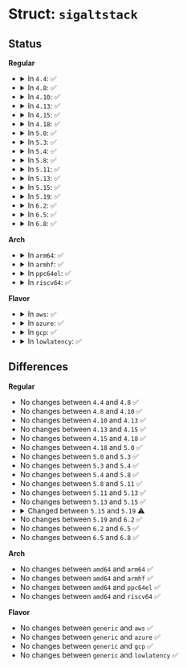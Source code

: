 # Struct: <code>sigaltstack</code>

## Status
<b>Regular</b>
<ul>
<li>
<details>
<summary>In <code>4.4</code>: ✅</summary>

```c
struct sigaltstack {
    void *ss_sp;
    int ss_flags;
    size_t ss_size;
};
```
</details>
</li>
<li>
<details>
<summary>In <code>4.8</code>: ✅</summary>

```c
struct sigaltstack {
    void *ss_sp;
    int ss_flags;
    size_t ss_size;
};
```
</details>
</li>
<li>
<details>
<summary>In <code>4.10</code>: ✅</summary>

```c
struct sigaltstack {
    void *ss_sp;
    int ss_flags;
    size_t ss_size;
};
```
</details>
</li>
<li>
<details>
<summary>In <code>4.13</code>: ✅</summary>

```c
struct sigaltstack {
    void *ss_sp;
    int ss_flags;
    size_t ss_size;
};
```
</details>
</li>
<li>
<details>
<summary>In <code>4.15</code>: ✅</summary>

```c
struct sigaltstack {
    void *ss_sp;
    int ss_flags;
    size_t ss_size;
};
```
</details>
</li>
<li>
<details>
<summary>In <code>4.18</code>: ✅</summary>

```c
struct sigaltstack {
    void *ss_sp;
    int ss_flags;
    size_t ss_size;
};
```
</details>
</li>
<li>
<details>
<summary>In <code>5.0</code>: ✅</summary>

```c
struct sigaltstack {
    void *ss_sp;
    int ss_flags;
    size_t ss_size;
};
```
</details>
</li>
<li>
<details>
<summary>In <code>5.3</code>: ✅</summary>

```c
struct sigaltstack {
    void *ss_sp;
    int ss_flags;
    size_t ss_size;
};
```
</details>
</li>
<li>
<details>
<summary>In <code>5.4</code>: ✅</summary>

```c
struct sigaltstack {
    void *ss_sp;
    int ss_flags;
    size_t ss_size;
};
```
</details>
</li>
<li>
<details>
<summary>In <code>5.8</code>: ✅</summary>

```c
struct sigaltstack {
    void *ss_sp;
    int ss_flags;
    size_t ss_size;
};
```
</details>
</li>
<li>
<details>
<summary>In <code>5.11</code>: ✅</summary>

```c
struct sigaltstack {
    void *ss_sp;
    int ss_flags;
    size_t ss_size;
};
```
</details>
</li>
<li>
<details>
<summary>In <code>5.13</code>: ✅</summary>

```c
struct sigaltstack {
    void *ss_sp;
    int ss_flags;
    size_t ss_size;
};
```
</details>
</li>
<li>
<details>
<summary>In <code>5.15</code>: ✅</summary>

```c
struct sigaltstack {
    void *ss_sp;
    int ss_flags;
    size_t ss_size;
};
```
</details>
</li>
<li>
<details>
<summary>In <code>5.19</code>: ✅</summary>

```c
struct sigaltstack {
    void *ss_sp;
    int ss_flags;
    __kernel_size_t ss_size;
};
```
</details>
</li>
<li>
<details>
<summary>In <code>6.2</code>: ✅</summary>

```c
struct sigaltstack {
    void *ss_sp;
    int ss_flags;
    __kernel_size_t ss_size;
};
```
</details>
</li>
<li>
<details>
<summary>In <code>6.5</code>: ✅</summary>

```c
struct sigaltstack {
    void *ss_sp;
    int ss_flags;
    __kernel_size_t ss_size;
};
```
</details>
</li>
<li>
<details>
<summary>In <code>6.8</code>: ✅</summary>

```c
struct sigaltstack {
    void *ss_sp;
    int ss_flags;
    __kernel_size_t ss_size;
};
```
</details>
</li>
</ul>
<b>Arch</b>
<ul>
<li>
<details>
<summary>In <code>arm64</code>: ✅</summary>

```c
struct sigaltstack {
    void *ss_sp;
    int ss_flags;
    size_t ss_size;
};
```
</details>
</li>
<li>
<details>
<summary>In <code>armhf</code>: ✅</summary>

```c
struct sigaltstack {
    void *ss_sp;
    int ss_flags;
    size_t ss_size;
};
```
</details>
</li>
<li>
<details>
<summary>In <code>ppc64el</code>: ✅</summary>

```c
struct sigaltstack {
    void *ss_sp;
    int ss_flags;
    size_t ss_size;
};
```
</details>
</li>
<li>
<details>
<summary>In <code>riscv64</code>: ✅</summary>

```c
struct sigaltstack {
    void *ss_sp;
    int ss_flags;
    size_t ss_size;
};
```
</details>
</li>
</ul>
<b>Flavor</b>
<ul>
<li>
<details>
<summary>In <code>aws</code>: ✅</summary>

```c
struct sigaltstack {
    void *ss_sp;
    int ss_flags;
    size_t ss_size;
};
```
</details>
</li>
<li>
<details>
<summary>In <code>azure</code>: ✅</summary>

```c
struct sigaltstack {
    void *ss_sp;
    int ss_flags;
    size_t ss_size;
};
```
</details>
</li>
<li>
<details>
<summary>In <code>gcp</code>: ✅</summary>

```c
struct sigaltstack {
    void *ss_sp;
    int ss_flags;
    size_t ss_size;
};
```
</details>
</li>
<li>
<details>
<summary>In <code>lowlatency</code>: ✅</summary>

```c
struct sigaltstack {
    void *ss_sp;
    int ss_flags;
    size_t ss_size;
};
```
</details>
</li>
</ul>

## Differences
<b>Regular</b>
<ul>
<li>
No changes between <code>4.4</code> and <code>4.8</code> ✅
</li>
<li>
No changes between <code>4.8</code> and <code>4.10</code> ✅
</li>
<li>
No changes between <code>4.10</code> and <code>4.13</code> ✅
</li>
<li>
No changes between <code>4.13</code> and <code>4.15</code> ✅
</li>
<li>
No changes between <code>4.15</code> and <code>4.18</code> ✅
</li>
<li>
No changes between <code>4.18</code> and <code>5.0</code> ✅
</li>
<li>
No changes between <code>5.0</code> and <code>5.3</code> ✅
</li>
<li>
No changes between <code>5.3</code> and <code>5.4</code> ✅
</li>
<li>
No changes between <code>5.4</code> and <code>5.8</code> ✅
</li>
<li>
No changes between <code>5.8</code> and <code>5.11</code> ✅
</li>
<li>
No changes between <code>5.11</code> and <code>5.13</code> ✅
</li>
<li>
No changes between <code>5.13</code> and <code>5.15</code> ✅
</li>
<li>
<details>
<summary>Changed between <code>5.15</code> and <code>5.19</code> ⚠️</summary>
<ul>
<li>
<b>Field type changed. </b>
<code>size_t ss_size</code> ➡️ <code>__kernel_size_t ss_size</code>
</li>
</ul>
</details>
</li>
<li>
No changes between <code>5.19</code> and <code>6.2</code> ✅
</li>
<li>
No changes between <code>6.2</code> and <code>6.5</code> ✅
</li>
<li>
No changes between <code>6.5</code> and <code>6.8</code> ✅
</li>
</ul>
<b>Arch</b>
<ul>
<li>
No changes between <code>amd64</code> and <code>arm64</code> ✅
</li>
<li>
No changes between <code>amd64</code> and <code>armhf</code> ✅
</li>
<li>
No changes between <code>amd64</code> and <code>ppc64el</code> ✅
</li>
<li>
No changes between <code>amd64</code> and <code>riscv64</code> ✅
</li>
</ul>
<b>Flavor</b>
<ul>
<li>
No changes between <code>generic</code> and <code>aws</code> ✅
</li>
<li>
No changes between <code>generic</code> and <code>azure</code> ✅
</li>
<li>
No changes between <code>generic</code> and <code>gcp</code> ✅
</li>
<li>
No changes between <code>generic</code> and <code>lowlatency</code> ✅
</li>
</ul>
